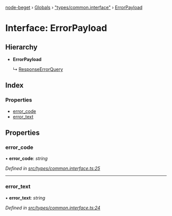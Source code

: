 [node-beget](../README.md) › [Globals](../globals.md) › ["types/common.interface"](../modules/_types_common_interface_.md) › [ErrorPayload](_types_common_interface_.errorpayload.md)

# Interface: ErrorPayload

## Hierarchy

* **ErrorPayload**

  ↳ [ResponseErrorQuery](_types_common_interface_.responseerrorquery.md)

## Index

### Properties

* [error_code](_types_common_interface_.errorpayload.md#error_code)
* [error_text](_types_common_interface_.errorpayload.md#error_text)

## Properties

###  error_code

• **error_code**: *string*

*Defined in [src/types/common.interface.ts:25](https://github.com/olehcambel/node-beget/blob/fcfb1e8/src/types/common.interface.ts#L25)*

___

###  error_text

• **error_text**: *string*

*Defined in [src/types/common.interface.ts:24](https://github.com/olehcambel/node-beget/blob/fcfb1e8/src/types/common.interface.ts#L24)*
